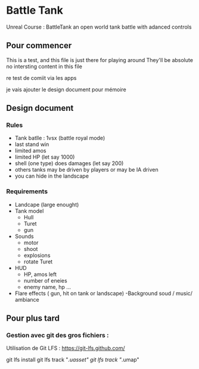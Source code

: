 # Battle Tank
Unreal Course : BattleTank an open world tank battle with adanced controls

## Pour commencer
This is a test, and this file is just there for playing around
They'll be absolute no intersting content in this file

re test de comiit via les apps

je vais ajouter le design document pour mémoire

## Design document

### Rules
 - Tank batlle : 1vsx (battle royal mode)
 - last stand win
 - limited amos
 - limited HP (let say 1000)
 - shell (one type) does damages (let say 200)
 - others tanks may be driven by players or may be IA driven
 - you can hide in the landscape

### Requirements
 - Landcape (large enought)
 - Tank model
    - Hull
    - Turet
    - gun
 - Sounds
    - motor
    - shoot
    - explosions
    - rotate Turet
 - HUD
    - HP, amos left
    - number of eneies
    - enemy name, hp ...
 - Flare effects ( gun, hit on tank or landscape)
 -Background soud / music/ ambiance


## Pour plus tard

### Gestion avec git des gros fichiers :
Utilisation de Git LFS : https://git-lfs.github.com/

  git lfs install
  git lfs track "*.uasset"
  git lfs track "*.umap"
